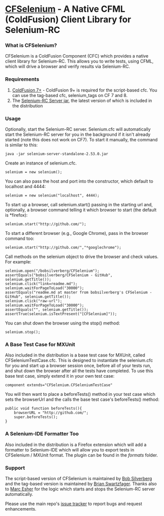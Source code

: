 [CFSelenium](http://github.com/bobsilverberg/CFSelenium) - A Native CFML (ColdFusion) Client Library for Selenium-RC
=============================================================================================================

### What is CFSelenium? ###

CFSelenium is a ColdFusion Component (CFC) which provides a native client library for Selenium-RC. This allows you to write tests, using CFML, which will drive a browser and verify results via Selenium-RC.

### Requirements ###

1. [ColdFusion 7+](http://www.coldfusion.com) - ColdFusion 9+ is required for the script-based cfc. You can use the tag-based cfc, selenium_tags on CF 7 and 8.
2. The [Selenium-RC Server jar](http://code.google.com/p/selenium/downloads/list), the latest version of which is included in the distribution

### Usage ###

Optionally, start the Selenium-RC server.  Selenium.cfc will automatically start the Selenium-RC server for you in the background if it isn't already started (note this does not work on CF7). To start it manually, the command is similar to this:

	java -jar selenium-server-standalone-2.53.0.jar

Create an instance of selenium.cfc.

	selenium = new selenium();

You can also pass the host and port into the constructor, which default to localhost and 4444:

	selenium = new selenium("localhost", 4444);

To start up a browser, call selenium.start() passing in the starting url and, optionally, a browser command telling it which browser to start (the default is *firefox):

	selenium.start("http://github.com/");

To start a different browser (e.g., Google Chrome), pass in the browser command too:

	selenium.start("http://github.com/","*googlechrome");

Call methods on the selenium object to drive the browser and check values. For example:

	selenium.open("/bobsilverberg/CFSelenium");
	assertEquals("bobsilverberg/CFSelenium - GitHub", selenium.getTitle());
	selenium.click("link=readme.md");
	selenium.waitForPageToLoad("30000");
	assertEquals("readme.md at master from bobsilverberg's CFSelenium - GitHub", selenium.getTitle());
	selenium.click("raw-url");
	selenium.waitForPageToLoad("30000");
	assertEquals("", selenium.getTitle());
	assertTrue(selenium.isTextPresent("[CFSelenium]"));

You can shut down the browser using the stop() method:

	selenium.stop();

### A Base Test Case for MXUnit ###

Also included in the distribution is a base test case for MXUnit, called CFSeleniumTestCase.cfc. This is designed to instantiate the selenium.cfc for you and start up a browser session once, before all of your tests run, and shut down the browser after all the tests have completed. To use this base test case, simply extend it in your own test case:

	component extends="CFSelenium.CFSeleniumTestCase"

You will then want to place a beforeTests() method in your test case which sets the browserUrl and the calls the base test case's beforeTests() method:

	public void function beforeTests(){
		browserURL = "http://github.com/";
		super.beforeTests();
	}

### A Selenium-IDE Formatter Too ###

Also included in the distribution is a Firefox extension which will add a formatter to Selenium-IDE which will allow you to export tests in CFSelenium / MXUnit format. The plugin can be found in the _formats_ folder.

### Support ###

The script-based version of CFSelenium is maintained by [Bob Silverberg](https://github.com/bobsilverberg) and the tag-based version is maintained by [Brian Swartzfager](https://github.com/bcswartz). Thanks also to [Marc Esher](https://github.com/marcesher) for the logic which starts and stops the Selenium-RC server automatically.

Please use the main repo's [issue tracker](https://github.com/bobsilverberg/CFSelenium/issues) to report bugs and request enhancements.